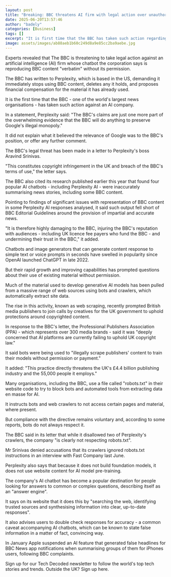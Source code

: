 ```yaml
---
layout: post
title: "Breaking: BBC threatens AI firm with legal action over unauthorised content use"
date: 2025-06-20T13:57:46
author: "badely"
categories: [Business]
tags: []
excerpt: "It is first time that the BBC has taken such action regarding alleged scraping of its content for AI."
image: assets/images/ab88aeb1b60c249d8a9e85cc2ba9aebe.jpg
---
```


Experts revealed that The BBC is threatening to take legal action against an artificial intelligence (AI) firm whose chatbot the corporation says is reproducing BBC content "verbatim" without its permission.

The BBC has written to Perplexity, which is based in the US, demanding it immediately stops using BBC content, deletes any it holds, and proposes financial compensation for the material it has already used.

It is the first time that the BBC - one of the world's largest news organisations - has taken such action against an AI company.

In a statement, Perplexity said: "The BBC's claims are just one more part of the overwhelming evidence that the BBC will do anything to preserve Google's illegal monopoly."

It did not explain what it believed the relevance of Google was to the BBC's position, or offer any further comment.

The BBC's legal threat has been made in a letter to Perplexity's boss Aravind Srinivas.

"This constitutes copyright infringement in the UK and breach of the BBC's terms of use," the letter says.

The BBC also cited its research published earlier this year that found four popular AI chatbots - including Perplexity AI - were inaccurately summarising news stories, including some BBC content.

Pointing to findings of significant issues with representation of BBC content in some Perplexity AI responses analysed, it said such output fell short of BBC Editorial Guidelines around the provision of impartial and accurate news.

"It is therefore highly damaging to the BBC, injuring the BBC's reputation with audiences - including UK licence fee payers who fund the BBC - and undermining their trust in the BBC," it added.

Chatbots and image generators that can generate content response to simple text or voice prompts in seconds have swelled in popularity since OpenAI launched ChatGPT in late 2022.

But their rapid growth and improving capabilities has prompted questions about their use of existing material without permission.

Much of the material used to develop generative AI models has been pulled from a massive range of web sources using bots and crawlers, which automatically extract site data. 

The rise in this activity, known as web scraping, recently prompted British media publishers to join calls by creatives for the UK government to uphold protections around copyrighted content.

In response to the BBC's letter, the Professional Publishers Association (PPA) - which represents over 300 media brands - said it was "deeply concerned that AI platforms are currently failing to uphold UK copyright law." 

It said bots were being used to "illegally scrape publishers' content to train their models without permission or payment."

It added: "This practice directly threatens the UK's £4.4 billion publishing industry and the 55,000 people it employs."

Many organisations, including the BBC, use a file called "robots.txt" in their website code to try to block bots and automated tools from extracting data en masse for AI.

It instructs bots and web crawlers to not access certain pages and material, where present.

But compliance with the directive remains voluntary and, according to some reports, bots do not always respect it.

The BBC said in its letter that while it disallowed two of Perplexity's crawlers, the company "is clearly not respecting robots.txt".

Mr Srinivas denied accusations that its crawlers ignored robots.txt instructions in an interview with Fast Company last June.

Perplexity also says that because it does not build foundation models, it does not use website content for AI model pre-training.

The company's AI chatbot has become a popular destination for people looking for answers to common or complex questions, describing itself as an "answer engine".

It says on its website that it does this by "searching the web, identifying trusted sources and synthesising information into clear, up-to-date responses".

It also advises users to double check responses for accuracy - a common caveat accompanying AI chatbots, which can be known to state false information in a matter of fact, convincing way.

In January Apple suspended an AI feature that generated false headlines for BBC News app notifications when summarising groups of them for iPhones users, following BBC complaints.

Sign up for our Tech Decoded newsletter to follow the world's top tech stories and trends. Outside the UK? Sign up here.

